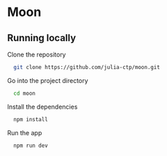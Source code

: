 # Moon

## Running locally

Clone the repository

```bash
  git clone https://github.com/julia-ctp/moon.git
```

Go into the project directory

```bash
  cd moon
```

Install the dependencies

```bash
  npm install
```

Run the app

```bash
  npm run dev
```
